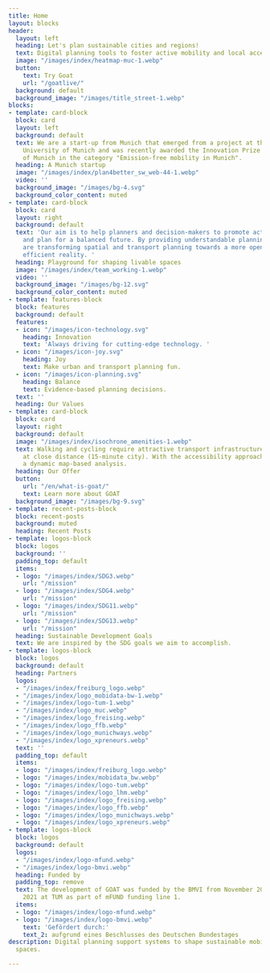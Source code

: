 ```yaml
---
title: Home
layout: blocks
header:
  layout: left
  heading: Let's plan sustainable cities and regions!
  text: Digital planning tools to foster active mobility and local accessibility.
  image: "/images/index/heatmap-muc-1.webp"
  button:
    text: Try Goat
    url: "/goatlive/"
  background: default
  background_image: "/images/title_street-1.webp"
blocks:
- template: card-block
  block: card
  layout: left
  background: default
  text: We are a start-up from Munich that emerged from a project at the Technical
    University of Munich and was recently awarded the Innovation Prize from the City
    of Munich in the category "Emission-free mobility in Munich".
  heading: A Munich startup
  image: "/images/index/plan4better_sw_web-44-1.webp"
  video: ''
  background_image: "/images/bg-4.svg"
  background_color_content: muted
- template: card-block
  block: card
  layout: right
  background: default
  text: 'Our aim is to help planners and decision-makers to promote active mobility
    and plan for a balanced future. By providing understandable planning tools, we
    are transforming spatial and transport planning towards a more open, joyful and
    efficient reality. '
  heading: Playground for shaping livable spaces
  image: "/images/index/team_working-1.webp"
  video: ''
  background_image: "/images/bg-12.svg"
  background_color_content: muted
- template: features-block
  block: features
  background: default
  features:
  - icon: "/images/icon-technology.svg"
    heading: Innovation
    text: 'Always driving for cutting-edge technology. '
  - icon: "/images/icon-joy.svg"
    heading: Joy
    text: Make urban and transport planning fun.
  - icon: "/images/icon-planning.svg"
    heading: Balance
    text: Evidence-based planning decisions.
  text: ''
  heading: Our Values
- template: card-block
  block: card
  layout: right
  background: default
  image: "/images/index/isochrone_amenities-1.webp"
  text: Walking and cycling require attractive transport infrastructure and destinations
    at close distance (15-minute city). With the accessibility approach, GOAT offers
    a dynamic map-based analysis.
  heading: Our Offer
  button:
    url: "/en/what-is-goat/"
    text: Learn more about GOAT
  background_image: "/images/bg-9.svg"
- template: recent-posts-block
  block: recent-posts
  background: muted
  heading: Recent Posts
- template: logos-block
  block: logos
  background: ''
  padding_top: default
  items:
  - logo: "/images/index/SDG3.webp"
    url: "/mission"
  - logo: "/images/index/SDG4.webp"
    url: "/mission"
  - logo: "/images/index/SDG11.webp"
    url: "/mission"
  - logo: "/images/index/SDG13.webp"
    url: "/mission"
  heading: Sustainable Development Goals
  text: We are inspired by the SDG goals we aim to accomplish.
- template: logos-block
  block: logos
  background: default
  heading: Partners
  logos:
  - "/images/index/freiburg_logo.webp"
  - "/images/index/logo_mobidata-bw-1.webp"
  - "/images/index/logo-tum-1.webp"
  - "/images/index/logo_muc.webp"
  - "/images/index/logo_freising.webp"
  - "/images/index/logo_ffb.webp"
  - "/images/index/logo_munichways.webp"
  - "/images/index/logo_xpreneurs.webp"
  text: ''
  padding_top: default
  items:
  - logo: "/images/index/freiburg_logo.webp"
  - logo: "/images/index/mobidata_bw.webp"
  - logo: "/images/index/logo-tum.webp"
  - logo: "/images/index/logo_lhm.webp"
  - logo: "/images/index/logo_freising.webp"
  - logo: "/images/index/logo_ffb.webp"
  - logo: "/images/index/logo_munichways.webp"
  - logo: "/images/index/logo_xpreneurs.webp"
- template: logos-block
  block: logos
  background: default
  logos:
  - "/images/index/logo-mfund.webp"
  - "/images/index/logo-bmvi.webp"
  heading: Funded by
  padding_top: remove
  text: The development of GOAT was funded by the BMVI from November 2019 to February
    2021 at TUM as part of mFUND funding line 1.
  items:
  - logo: "/images/index/logo-mfund.webp"
  - logo: "/images/index/logo-bmvi.webp"
    text: 'Gefördert durch:'
    text_2: aufgrund eines Beschlusses des Deutschen Bundestages
description: Digital planning support systems to shape sustainable mobility and liveable
  spaces.

---
```

